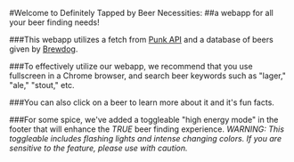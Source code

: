 #Welcome to Definitely Tapped by Beer Necessities: 
    ##a webapp for all your beer finding needs!

###This webapp utilizes a fetch from [Punk API](https://punkapi.com/) and a database of beers given by [Brewdog](https://www.brewdog.com/usa).

###To effectively utilize our webapp, we recommend that you use fullscreen in a Chrome browser, and search beer keywords such as "lager," "ale," "stout," etc.

###You can also click on a beer to learn more about it and it's fun facts.

###For some spice, we've added a toggleable "high energy mode" in the footer that will enhance the _TRUE_ beer finding experience.
_WARNING: This toggleable includes flashing lights and intense changing colors. If you are sensitive to the feature, please use with caution._